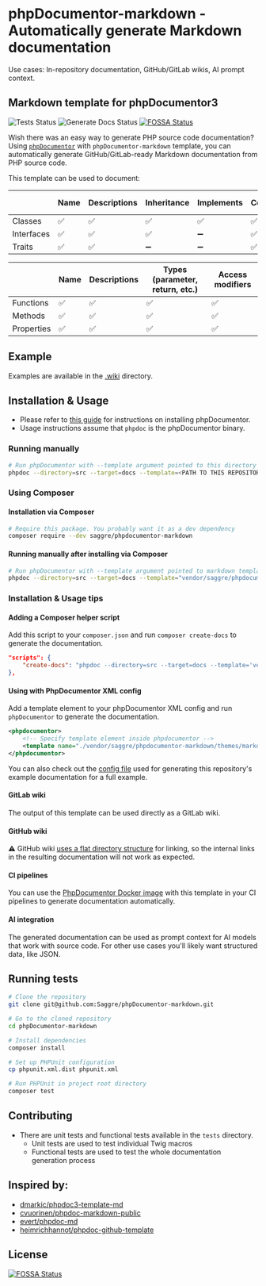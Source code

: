 # phpDocumentor-markdown - Automatically generate Markdown documentation

Use cases: In-repository documentation, GitHub/GitLab wikis, AI prompt context.

## Markdown template for phpDocumentor3

![Tests Status](https://github.com/Saggre/phpDocumentor-markdown/workflows/Run%20tests/badge.svg?style=flat-square)
![Generate Docs Status](https://github.com/Saggre/phpDocumentor-markdown/workflows/Generate%20docs/badge.svg?style=flat-square)
[![FOSSA Status](https://app.fossa.com/api/projects/git%2Bgithub.com%2FSaggre%2FphpDocumentor-markdown.svg?type=shield)](https://app.fossa.com/projects/git%2Bgithub.com%2FSaggre%2FphpDocumentor-markdown?ref=badge_shield)

Wish there was an easy way to generate PHP source code documentation? \
Using [`phpDocumentor`](https://www.phpdoc.org/) with `phpDocumentor-markdown` template, you can automatically generate GitHub/GitLab-ready Markdown documentation from PHP source code. 

This template can be used to document: 

|            | Name | Descriptions | Inheritance | Implements | Constants | Properties | Methods | Inherited methods | 
|------------|------|--------------|-------------|------------|-----------|------------|---------|-------------------|
| Classes    | ✅    | ✅            | ✅           | ✅          | ✅         | ✅          | ✅       | ✅                 |
| Interfaces | ✅    | ✅            | ✅           | ➖          | ✅         | ✅          | ✅       | ➖                 |
| Traits     | ✅    | ✅            | ➖           | ➖          | ✅         | ✅          | ✅       | ➖                 |

|            | Name | Descriptions | Types (parameter, return, etc.) | Access modifiers |
|------------|------|--------------|---------------------------------|------------------|
| Functions  | ✅    | ✅            | ✅                               | ✅                | 
| Methods    | ✅    | ✅            | ✅                               | ✅                | 
| Properties | ✅    | ✅            | ✅                               | ✅                |

## Example
Examples are available in the [.wiki](.wiki/Home.md) directory.

## Installation & Usage
- Please refer to [this guide](https://docs.phpdoc.org/guide/getting-started/installing.html) for instructions on installing phpDocumentor.
- Usage instructions assume that `phpdoc` is the phpDocumentor binary.

### Running manually
```bash
# Run phpDocumentor with --template argument pointed to this directory's markdown template
phpdoc --directory=src --target=docs --template=<PATH TO THIS REPOSITORY/themes/markdown>
```

### Using Composer

#### Installation via Composer
```bash
# Require this package. You probably want it as a dev dependency
composer require --dev saggre/phpdocumentor-markdown
```

#### Running manually after installing via Composer
```bash
# Run phpDocumentor with --template argument pointed to markdown template inside vendor directory
phpdoc --directory=src --target=docs --template="vendor/saggre/phpdocumentor-markdown/themes/markdown"
```

### Installation & Usage tips

#### Adding a Composer helper script

Add this script to your `composer.json` and run `composer create-docs` to generate the documentation.

```json
"scripts": {
    "create-docs": "phpdoc --directory=src --target=docs --template='vendor/saggre/phpdocumentor-markdown/themes/markdown'"
},
```

#### Using with PhpDocumentor XML config

Add a template element to your phpDocumentor XML config and run `phpDocumentor` to generate the documentation.

```xml
<phpdocumentor>
    <!-- Specify template element inside phpdocumentor -->
    <template name="./vendor/saggre/phpdocumentor-markdown/themes/markdown"/>
</phpdocumentor>
```

You can also check out the [config file](./phpdoc.dist.xml) used for generating this repository's example documentation for a full example.

#### GitLab wiki

The output of this template can be used directly as a GitLab wiki.

#### GitHub wiki

⚠️ GitHub wiki [uses a flat directory structure](https://github.com/orgs/community/discussions/14020) for linking, so the internal links in the resulting documentation will not work as expected.

#### CI pipelines

You can use the [PhpDocumentor Docker image](https://hub.docker.com/r/phpdoc/phpdoc) with this template in your CI pipelines to generate documentation automatically.

#### AI integration

The generated documentation can be used as prompt context for AI models that work with source code. For other use cases you'll likely want structured data, like JSON.

## Running tests
```bash
# Clone the repository
git clone git@github.com:Saggre/phpDocumentor-markdown.git

# Go to the cloned repository
cd phpDocumentor-markdown

# Install dependencies
composer install

# Set up PHPUnit configuration
cp phpunit.xml.dist phpunit.xml

# Run PHPUnit in project root directory
composer test
```

## Contributing
- There are unit tests and functional tests available in the `tests` directory.
  - Unit tests are used to test individual Twig macros
  - Functional tests are used to test the whole documentation generation process

## Inspired by:

* [dmarkic/phpdoc3-template-md](https://github.com/dmarkic/phpdoc3-template-md)
* [cvuorinen/phpdoc-markdown-public](https://github.com/cvuorinen/phpdoc-markdown-public)
* [evert/phpdoc-md](https://github.com/evert/phpdoc-md)
* [heimrichhannot/phpdoc-github-template](https://github.com/heimrichhannot/phpdoc-github-template)


## License
[![FOSSA Status](https://app.fossa.com/api/projects/git%2Bgithub.com%2FSaggre%2FphpDocumentor-markdown.svg?type=large)](https://app.fossa.com/projects/git%2Bgithub.com%2FSaggre%2FphpDocumentor-markdown?ref=badge_large)